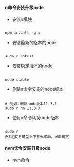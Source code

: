 #### n命令安装升级node
* 安装n模块
```

npm install -g n

```
* 安装最新的版本的node
```

sudo n latest 

```
* 安装稳定版本的node
```

node stable

```

* 删除n命令安装的node版本
```

# 例如：删除node版本11.3.0
sudo n rm 11.3.0

```
* 使用n命令切换node版本
```

sudo n 
然后使用键盘上下箭头移动，回车确定

```

#### nvm命令安装升级node
* nvm命令
